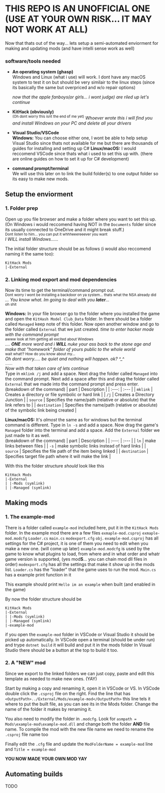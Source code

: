 # THIS REPO IS AN UNOFFICIAL ONE (USE AT YOUR OWN RISK... IT MAY NOT WORK AT ALL)
Now that thats out of the way... lets setup a semi-automated enviorment for making and updating mods (and have intelli sense work as well)


### software/tools needed
* **An operating system (ghasp)**<br/>
    Windows and Linux (what i use) will work.
    I dont have any macOS system to test it on but should be very similair to the linux steps (since its basically the same but overpriced and w/o repair options)

    *now that the apple fanboys(or girls... i wont judge) are riled up let's continue*

* **KitHack (obviously)**<br/>
    <sup>(Oh dont worry this isnt the end of me yet)</sup>
    *Whoever wrote this i will find you and install Windows on your PC and delete all your drivers*

* **Visual Studio/VSCode**<br/>
    **Windows:** You can choose either one, I wont be able to help setup Visual Studio since thats not available for me but there are thousands of guides for installing and setting up C#
    **Linux/macOS:** I would reccomend VSCode since thats what i used to set this up with. (there are online guides on how to set it up for C# development)

* **command prompt/terminal**</br>
    We will use this later on to link the build folder(s) to one output folder so its easy to make new mods.


## Setup the enviorment

### 1. Folder prep
Open up you file browser and make a folder where you want to set this up.
(On Windows i would reccomend having NOT in the `Documents` folder since its usually connected to OneDrive and it might break stuff.)<br/>
<sup>Dont listen to him... you can put it whhheeereeever you want</sup><br/>
*I WILL install Windows......*

The initial folder structure should be as follows (i would also reccomend naming it the same too):
```
KitHack Mods
|-External
```

### 2. Linking mod export and mod dependencies
Now its time to get the terminal/command prompt out.<br/>
<sup>Dont worry i wont be installing a backdoor on ya system... thats what the NSA already did</sup><br/>
_... You know what. Im going to deal with you **later**..._<br/>
<sup>oh shit</sup>

**Windows:** In your file browser go to the folder where you installed the game and open the `KitHash Model Club_Data` folder.
    In there should be a folder called `Managed` keep note of this folder.
    Now open another window and go to the folder called `External` that we just created.
    *time to enter hacker mode with the command prompt*<br/>
    <sup>awww look at him getting all excited about Windows</sup><br/>
    _.... **ONE** more word and i **WILL** nuke your ass back to the stone age and make that "homework" folder of yours public to the whole world_<br/>
    <sup>wait what!? How do you know about my...</sup><br/>
    _Oh dont worry..... be quiet and nothing will happen. ok? ^\_^_<br/>
    <sup>.......</sup><br/>
    _Now with that taken care of lets continue_<br/>
    Type in `mklink /j` and add a space.
    Next drag the folder called `Managed` into the command prompt. 
    Next add a space after this and drag the folder called `External` that we made into the command prompt and press enter.
    <br/>
    (breakdown of the command)
    | part | Description |
    | :---: | :--- |
    | `mklink` | Creates a directory or file symbolic or hard link |
    | `/j` | Creates a Directory Junction |
    | `source` | Specifies the name/path (relative or absolute) that the link refers to |
    | `destination` | Specifies the name/path (relative or absolute) of the symbolic link being created |

**Linux/macOS:** It's _almost_ the same as for windows but the terminal command is different.
    Type in `ln -s` and add a space.
    Now drag the game's `Managed` folder into the terminal and add a space.
    Add the `External` folder we just made to it as well.
    <br/>
    (breakdown of the command)
    | part | Description |
    | :---: | :--- |
    | `ln` | make links between files |
    | `-s` | make symbolic links instead of hard links |
    | `source` | Specifies the file path of the item being linked |
    | `destination` | Specifies target file path where it will make the link |

With this the folder structure _should_ look like this
```
KitHack Mods
|-External
| |-Mods (symlink)
| |-Managed (symlink)
```

## Making mods

### 1. The example-mod
There is a folder called `example-mod` included here, put it in the `KitHack Mods` folder.
In the example mod there are a few files `exmaple-mod.csproj`  `exmaple-mod.modcfg`  `Loader.cs`  `main.cs`  `modexport.cfg`  `obj`.
`example-mod.csproj` has all settings for the C# project, it is one of them you need to edit when you make a new one. (will come up later)
`example-mod.modcfg` is used by the game to know what plugins to load, from where and in what order and whatr game version is supported, (yes mod**S**... you can chain mod dll files in order)
`modexport.cfg` has all the settings that make it show up in the mods list.
`Loader.cs` has the "loader" that the game uses to run the mod.
`Main.cs` has a example print function in it

This example should print `Hello im an example` when built (and enabled in the game)

By now the folder structure should be
```
KitHack Mods
|-External
| |-Mods (symlink)
| |-Managed (symlink)
|-example-mod
```
if you open the `example-mod` folder in VSCode or Visual Studio it should be picked up automatically.
In VSCode open a terminal (should be under run) and trype `dotnet build` it will build and put it in the mods folder
In Visual Studio there should be a button at the top to build it too.

### 2. A "NEW" mod
Since we export to the linked folders we can just copy, paste and edit this template as needed to make new ones. (YAY)

Start by making a copy and renaming it, open it in VSCode or VS.
In VSCode double click the `.csproj` file on the right.
Find the line that has `<OutputPath>../External/Mods/example-mod</OutputPath>` this line tels it where to put the built file, as you can see its in the Mods folder.
Change the name of the folder it makes by renaming it.

You also need to modify the folder in `.modcfg`.
Look for `asmpath = Mods\example-mod\example-mod.dll` and change both the folder **AND** file name.
To compile the mod with the new file name we need to rename the `.csproj` file name too

Finally edit the `.cfg` file and update the `ModFolderName = example-mod` line and `Title = example-mod`

**YOU NOW MADE YOUR OWN MOD YAY**

## Automating builds
TODO
